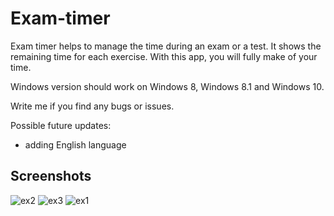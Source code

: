 # Exam-timer
Exam timer helps to manage the time during an exam or a test. It shows the remaining time for each exercise.
With this app, you will fully make of your time.

Windows version should work on Windows 8, Windows 8.1 and Windows 10.

Write me if you find any bugs or issues.

Possible future updates: 
- adding English language 

## Screenshots
![ex2](https://user-images.githubusercontent.com/72033031/108704891-e7908e80-750c-11eb-8928-1d629190a9b4.jpg)
![ex3](https://user-images.githubusercontent.com/72033031/108704893-e8292500-750c-11eb-8868-160878a26cde.jpg)
![ex1](https://user-images.githubusercontent.com/72033031/108704897-e95a5200-750c-11eb-9973-10fe807e9df0.jpg)
